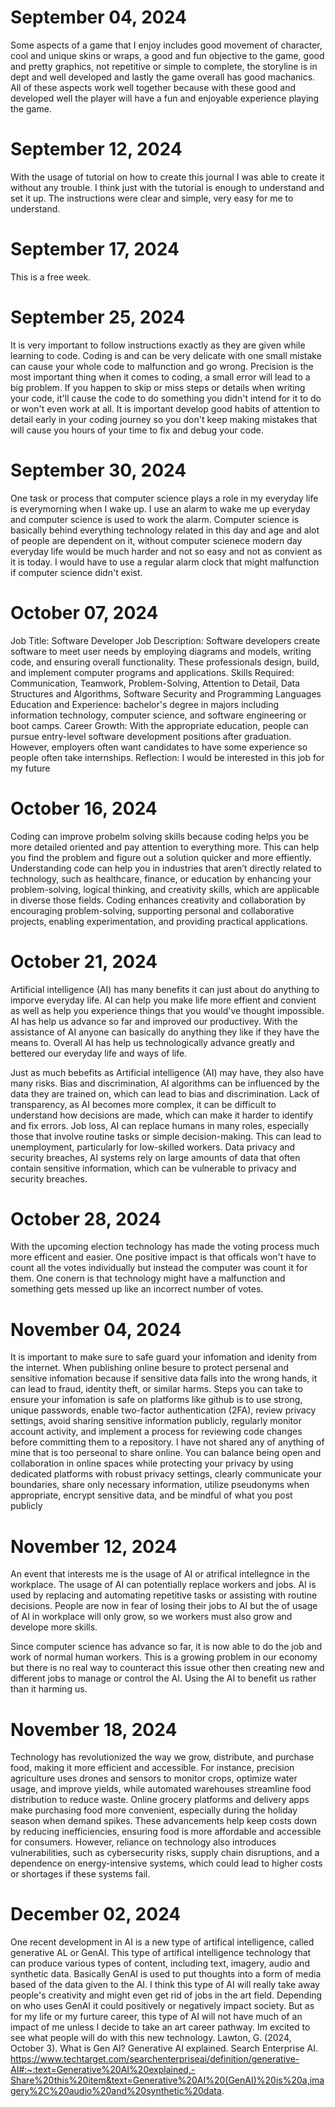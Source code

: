 # September 04, 2024
Some aspects of a game that I enjoy includes good movement of character, cool and unique skins or wraps, a good and fun objective to the game, good and pretty graphics, not repetitive or simple to complete, the storyline is in dept and well developed and lastly the game overall has good machanics. All of these aspects work well together because with these good and developed well the player will have a fun and enjoyable experience playing the game.
# September 12, 2024
With the usage of tutorial on how to create this journal I was able to create it without any trouble. I think just with the tutorial is enough to understand and set it up. The instructions were clear and simple, very easy for me to understand.
# September 17, 2024
This is a free week.
# September 25, 2024
It is very important to follow instructions exactly as they are given while learning to code. Coding is and can be very delicate with one small mistake can cause your whole code to malfunction and go wrong. Precision is the most important thing when it comes to coding, a small error will lead to a big problem. If you happen to skip or miss steps or details when writing your code, it'll cause the code to do something you didn't intend for it to do or won't even work at all. It is important develop good habits of attention to detail early in your coding journey so you don't keep making mistakes that will cause you hours of your time to fix and debug your code.
# September 30, 2024
One task or process that computer science plays a role in my everyday life is everymorning when I wake up. I use an alarm to wake me up everyday and computer science is used to work the alarm. Computer science is basically behind everything technology related in this day and age and alot of people are dependent on it, without computer scienece modern day everyday life would be much harder and not so easy and not as convient as it is today. I would have to use a regular alarm clock that might malfunction if computer science didn't exist.
# October 07, 2024
Job Title: Software Developer
Job Description: Software developers create software to meet user needs by employing diagrams and models, writing code, and ensuring overall functionality. These professionals design, build, and implement computer programs and applications.
Skills Required: Communication, Teamwork, Problem-Solving, Attention to Detail, Data Structures and Algorithms, Software Security and Programming Languages
Education and Experience: bachelor's degree in majors including information technology, computer science, and software engineering or boot camps.
Career Growth: With the appropriate education, people can pursue entry-level software development positions after graduation. However, employers often want candidates to have some experience so people often take internships.
Reflection: I would be interested in this job for my future
# October 16, 2024
Coding can improve probelm solving skills because coding helps you be more detailed oriented and pay attention to everything more. This can help you find the problem and figure out a solution quicker and more effiently. Understanding code can help you in industries that aren’t directly related to technology, such as healthcare, finance, or education by enhancing your problem-solving, logical thinking, and creativity skills, which are applicable in diverse those fields. Coding enhances creativity and collaboration by encouraging problem-solving, supporting personal and collaborative projects, enabling experimentation, and providing practical applications.
# October 21, 2024
Artificial intelligence (AI) has many benefits it can just about do anything to imporve everyday life. AI can help you make life more effient and convient as well as help you experience things that you would've thought impossible. AI has help us advance so far and improved our productivey. With the assistance of AI anyone can basically do anything they like if they have the means to. Overall AI has help us technologically advance greatly and bettered our everyday life and ways of life.

Just as much bebefits as Artificial intelligence (AI) may have, they also have many risks. Bias and discrimination, AI algorithms can be influenced by the data they are trained on, which can lead to bias and discrimination. Lack of transparency, as AI becomes more complex, it can be difficult to understand how decisions are made, which can make it harder to identify and fix errors. Job loss, AI can replace humans in many roles, especially those that involve routine tasks or simple decision-making. This can lead to unemployment, particularly for low-skilled workers. Data privacy and security breaches, AI systems rely on large amounts of data that often contain sensitive information, which can be vulnerable to privacy and security breaches.
# October 28, 2024
With the upcoming election technology has made the voting process much more efficent and easier. One positive impact is that officals won't have to count all the votes individually but instead the computer was count it for them. One conern is that technology might have a malfunction and something gets messed up like an incorrect number of votes.
# November 04, 2024
It is important to make sure to safe guard your infomation and idenity from the internet. When publishing online besure to protect persenal and sensitive infomation because if sensitive data falls into the wrong hands, it can lead to fraud, identity theft, or similar harms. Steps you can take to ensure your infomation is safe on platforms like github is to use strong, unique passwords, enable two-factor authentication (2FA), review privacy settings, avoid sharing sensitive information publicly, regularly monitor account activity, and implement a process for reviewing code changes before committing them to a repository. I have not shared any of anything of mine that is too perseonal to share online. You can balance being open and collaboration in online spaces while protecting your privacy by using dedicated platforms with robust privacy settings, clearly communicate your boundaries, share only necessary information, utilize pseudonyms when appropriate, encrypt sensitive data, and be mindful of what you post publicly
# November 12, 2024
An event that interests me is the usage of AI or atrifical intellegnce in the workplace. The usage of AI can potentially replace workers and jobs. AI is used by replacing and automating repetitive tasks or assisting with routine decisions. People are now in fear of losing their jobs to AI but the of usage of AI in workplace will only grow, so we workers must also grow and develope more skills.

Since computer science has advance so far, it is now able to do the job and work of normal human workers. This is a growing problem in our economy but there is no real way to counteract this issue other then creating new and different jobs to manage or control the AI. Using the AI to benefit us rather than it harming us.
# November 18, 2024
Technology has revolutionized the way we grow, distribute, and purchase food, making it more efficient and accessible. For instance, precision agriculture uses drones and sensors to monitor crops, optimize water usage, and improve yields, while automated warehouses streamline food distribution to reduce waste. Online grocery platforms and delivery apps make purchasing food more convenient, especially during the holiday season when demand spikes. These advancements help keep costs down by reducing inefficiencies, ensuring food is more affordable and accessible for consumers. However, reliance on technology also introduces vulnerabilities, such as cybersecurity risks, supply chain disruptions, and a dependence on energy-intensive systems, which could lead to higher costs or shortages if these systems fail.
# December 02, 2024
One recent development in AI is a new type of artifical intelligence, called generative AL or GenAI. This type of artifical intelligence technology that can produce various types of content, including text, imagery, audio and synthetic data. Basically GenAI is used to put thoughts into a form of media based of the data given to the AI. I think this type of AI will really take away people's creativity and might even get rid of jobs in the art field. Depending on who uses GenAI it could positively or negatively impact society. But as for my life or my furture career, this type of AI will not have much of an impact of me unless I decide to take an art career pathway. Im excited to see what people will do with this new technology.
Lawton, G. (2024, October 3). What is Gen AI? Generative AI explained. Search Enterprise AI. https://www.techtarget.com/searchenterpriseai/definition/generative-AI#:~:text=Generative%20AI%20explained,-Share%20this%20item&text=Generative%20AI%20(GenAI)%20is%20a,imagery%2C%20audio%20and%20synthetic%20data.
